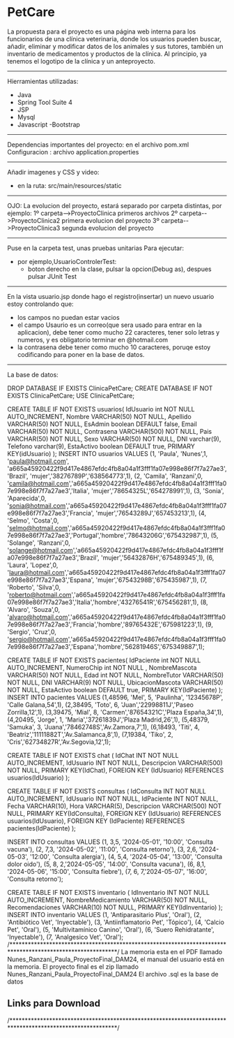 # PetCare
La propuesta para el proyecto es una página web interna para los funcionarios de una clínica veterinaria, donde los usuarios pueden buscar, añadir, eliminar y modificar datos de los animales y sus tutores, también un inventario de medicamentos y productos de la clínica.
Al principio, ya tenemos el logotipo de la clínica y un anteproyecto.

******************************************************************
Hierramientas utilizadas:
- Java
- Spring Tool Suite 4
- JSP
- Mysql
- Javascript
-Bootstrap
*****************************************************************
Dependencias importantes del proyecto: en el archivo pom.xml
Configuracion : archivo application.properties

*****************************************************************
Añadir imagenes y CSS y video:
- en la ruta: src/main/resources/static

*****************************************************************
OJO:
La evolucion del proyecto, estará separado por carpeta distintas, por ejemplo:
1º carpeta-->ProyectoClinica    primeros archivos
2º carpeta-->ProyectoClinica2   primera evolucion del proyecto
3º carpeta-->ProyectoClinica3   segunda evolucion del proyecto
*****************************************************************
Puse en la carpeta test, unas pruebas unitarias
Para ejecutar:
- por ejemplo,UsuarioControlerTest:
  - boton derecho en la clase, pulsar la opcion(Debug as), despues pulsar JUnit Test
*****************************************************************
En la vista usuario.jsp donde hago el registro(insertar) un nuevo usuario estoy controlando que:
- los campos no puedan estar vacios
- el campo Usaurio es un correo(que sera usado para entrar en la aplicacion), debe tener como mucho 22 caracteres, tener solo letras y numeros, y es obligatorio terminar en @hotmail.com
- la contrasena debe tener como mucho 10 caracteres, poruqe estoy codificando para poner en la base de datos.
*****************************************************************
La base de datos:

DROP DATABASE IF EXISTS ClinicaPetCare;
CREATE DATABASE IF NOT EXISTS ClinicaPetCare;
USE ClinicaPetCare;

CREATE TABLE IF NOT EXISTS usuarios(
	IdUsuario int NOT NULL AUTO_INCREMENT,
	Nombre VARCHAR(50) NOT NULL,
	Apellido VARCHAR(50) NOT NULL,
    EsAdmin boolean DEFAULT false,
	Email VARCHAR(50) NOT NULL,
	Contrasena VARCHAR(500) NOT NULL,
    Pais VARCHAR(50) NOT NULL,
    Sexo VARCHAR(50) NOT NULL,
    DNI varchar(9),
    Telefono varchar(9),
    EstaActivo boolean DEFAULT true,
	PRIMARY KEY(idUsuario)
);
INSERT INTO usuarios VALUES
                      (1, 'Paula', 'Nunes',1, 'paula@hotmail.com', 'a665a45920422f9d417e4867efdc4fb8a04a1f3fff1fa07e998e86f7f7a27ae3', 'Brazil', 'mujer','38276789P','638564773',1),
                      (2, 'Camila', 'Ranzani',0, 'camila@hotmail.com','a665a45920422f9d417e4867efdc4fb8a04a1f3fff1fa07e998e86f7f7a27ae3','Italia', 'mujer','78654325L','654278991',1),
                      (3, 'Sonia', 'Aparecida',0, 'sonia@hotmail.com','a665a45920422f9d417e4867efdc4fb8a04a1f3fff1fa07e998e86f7f7a27ae3','Francia', 'mujer','76543289J','657453213',1),
                      (4, 'Selmo', 'Costa',0, 'selmo@hotmail.com','a665a45920422f9d417e4867efdc4fb8a04a1f3fff1fa07e998e86f7f7a27ae3','Portugal','hombre','78643206G','675432987',1),
                      (5, 'Solange', 'Ranzani',0, 'solange@hotmail.com','a665a45920422f9d417e4867efdc4fb8a04a1f3fff1fa07e998e86f7f7a27ae3','Brazil', 'mujer','56432876H','675489345',1),
                      (6, 'Laura', 'Lopez',0, 'laura@hotmail.com','a665a45920422f9d417e4867efdc4fb8a04a1f3fff1fa07e998e86f7f7a27ae3','Espana', 'mujer','67543298B','675435987',1),
                      (7, 'Roberto', 'Silva',0, 'roberto@hotmail.com','a665a45920422f9d417e4867efdc4fb8a04a1f3fff1fa07e998e86f7f7a27ae3','Italia','hombre','43276541R','675456281',1),
                      (8, 'Alvaro', 'Souza',0, 'alvaro@hotmail.com','a665a45920422f9d417e4867efdc4fb8a04a1f3fff1fa07e998e86f7f7a27ae3','Francia','hombre','89765432E','675981223',1),
                      (9, 'Sergio', 'Cruz',0, 'sergio@hotmail.com','a665a45920422f9d417e4867efdc4fb8a04a1f3fff1fa07e998e86f7f7a27ae3','Espana','hombre','56281946S','675349887',1);
                      
CREATE TABLE IF NOT EXISTS pacientes(
	IdPaciente int NOT NULL AUTO_INCREMENT,
	NumeroChip int NOT NULL ,
	NombreMascota VARCHAR(50) NOT NULL,
    Edad int NOT NULL,
	NombreTutor VARCHAR(50) NOT NULL,
	DNI VARCHAR(9) NOT NULL,
	UbicacionMascota VARCHAR(50) NOT NULL,
    EstaActivo boolean DEFAULT true,
	PRIMARY KEY(IdPaciente)
);
INSERT INTO pacientes VALUES
                      (1,48596, 'Mel', 5, 'Paulinha', '12345678P', 'Calle Galana,54',1),
                      (2,38495, 'Toto', 6, 'Juan','22998811J','Paseo Zorrilla,12',1),
                      (3,39475, 'Mial', 8, 'Carmen','87654321C','Plaza España,34',1),
                      (4,20495, 'Jorge', 1, 'Maria','37261839J','Plaza Madrid,26',1),
                      (5,48379, 'Samuka', 3, 'Juana','78462748S','Av.Zamora,7',1),
                      (6,18493, 'Titi', 4, 'Beatriz','11111882T','Av.Salamanca,8',1),
                      (7,19384, 'Tiko', 2, 'Cris','62734827R','Av.Segovia,12',1);
                     
CREATE TABLE IF NOT EXISTS chat (
    IdChat INT NOT NULL AUTO_INCREMENT,
    IdUsuario INT NOT NULL,
    Descripcion VARCHAR(500) NOT NULL,
    PRIMARY KEY(IdChat),
    FOREIGN KEY (IdUsuario) REFERENCES usuarios(IdUsuario)
);

CREATE TABLE IF NOT EXISTS consultas (
    IdConsulta INT NOT NULL AUTO_INCREMENT,
    IdUsuario INT NOT NULL,
    IdPaciente INT NOT NULL,
    Fecha VARCHAR(10),
    Hora VARCHAR(5),
    Descripcion VARCHAR(500) NOT NULL,
    PRIMARY KEY(IdConsulta),
    FOREIGN KEY (IdUsuario) REFERENCES usuarios(IdUsuario),
    FOREIGN KEY (IdPaciente) REFERENCES pacientes(IdPaciente)
);

INSERT INTO consultas VALUES
(1, 3,5, '2024-05-01', '10:00', 'Consulta vacuna'),
(2, 7,3, '2024-05-02', '11:00', 'Consulta retorno'),
(3, 2,6, '2024-05-03', '12:00', 'Consulta alergia'),
(4, 5,4, '2024-05-04', '13:00', 'Consulta dolor oido'),
(5, 8, 2,'2024-05-05', '14:00', 'Consulta vacuna'),
(6, 8,1, '2024-05-06', '15:00', 'Consulta fiebre'),
(7, 6, 7,'2024-05-07', '16:00', 'Consulta retorno');

CREATE TABLE IF NOT EXISTS inventario (
    IdInventario INT NOT NULL AUTO_INCREMENT,
    NombreMedicamiento VARCHAR(50) NOT NULL,
    Recomendaciones VARCHAR(10) NOT NULL,
    PRIMARY KEY(IdInventario)
);
INSERT INTO inventario VALUES
(1, 'Antiparasitario Plus', 'Oral'),
(2, 'Antibiótico Vet', 'Inyectable'),
(3, 'Antiinflamatorio Pet', 'Tópico'),
(4, 'Calcio Pet', 'Oral'),
(5, 'Multivitamínico Canino', 'Oral'),
(6, 'Suero Rehidratante', 'Inyectable'),
(7, 'Analgesico Vet', 'Oral');
/***********************************************************************************************************/
La memoria esta en el PDF llamado Nunes_Ranzani_Paula_ProyectoFinal_DAM24, el manual del usuario está en la memoria.
El proyecto final es el zip llamado Nunes_Ranzani_Paula_ProyectoFinal_DAM24
El archivo .sql es la base de datos

## Links para Download

/***********************************************************************************************************/
